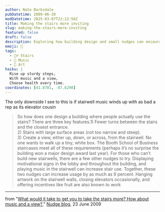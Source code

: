 ```yaml
---
author: Nate Barksdale
pubDatetime: 2009-06-30
modDatetime: 2025-03-07T22:22:56Z
title: Making the stairs more inviting
slug: making-the-stairs-more-inviting
featured: false
draft: false
description: Exploring how building design and small nudges can encourage more people to take the stairs rather than the elevator.
emoji: 🏢
tags:
  - 🚶‍♂️ Stairs
  - 🎵 Music
  - 🎨 Art
haiku: |
  Rise up sturdy steps,  
  With music and a view,  
  Choose health every time.
coordinates: [41.8781, -87.6298]
---
```


The only downside I see to this is if stairwell music winds up with as bad a rep as its elevator cousin

> So how does one design a building where people actually use the stairs? There are three key features.1) Fewer turns between the stairs and the closest entrance.  
>  2) Stairs with large surface areas (not too narrow and steep).  
>  3) Create a view, either up, down, or across, from the stairwell. No one wants to walk up a tiny, white box. The Booth School of Business staircases meet all of these requirements (perhaps it’s no surprise the building won a major design award last year). For those who can’t build new stairwells, there are a few other nudges to try. Displaying motivational signs in the lobby and throughout the building, and playing music in the stairwell can increase stair use. Together, these two nudges can increase usage by as much as 9 percent. Hanging artwork on the stairwell walls, closing elevators occasionally, and offering incentives like fruit are also known to work

---

from "[What would it take to get you to take the stairs more? How about music and a view?](http://nudges.wordpress.com/2009/06/23/what-would-it-take-to-get-you-to-take-the-stairs-more-often-how-about-music-and-a-view/)," [Nudge blog](http://nudges.wordpress.com/2009/06/23/what-would-it-take-to-get-you-to-take-the-stairs-more-often-how-about-music-and-a-view/), 23 June 2009
